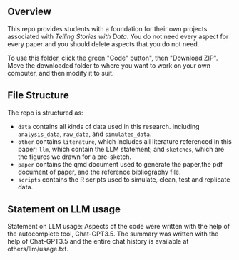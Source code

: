 ## Overview

This repo provides students with a foundation for their own projects associated with *Telling Stories with Data*. You do not need every aspect for every paper and you should delete aspects that you do not need.

To use this folder, click the green "Code" button", then "Download ZIP". Move the downloaded folder to where you want to work on your own computer, and then modify it to suit.


## File Structure

The repo is structured as:

-   `data` contains all kinds of data used in this research. including `analysis_data`, `raw_data`, and `simulated_data`.
-   `other` contains `literature`, which includes all literature referenced in this paper; `llm`, which contain the LLM statement; and `sketches`, which are the figures we drawn for a pre-sketch. 
-   `paper` contains the qmd document used to generate the paper,the pdf document of paper, and the reference bibliography file. 
-   `scripts` contains the R scripts used to simulate, clean, test and replicate data.

## Statement on LLM usage

Statement on LLM usage: Aspects of the code were written with the help of the autocomplete tool, Chat-GPT3.5. The summary was written with the help of Chat-GPT3.5 and the entire chat history is available at others/llm/usage.txt.
